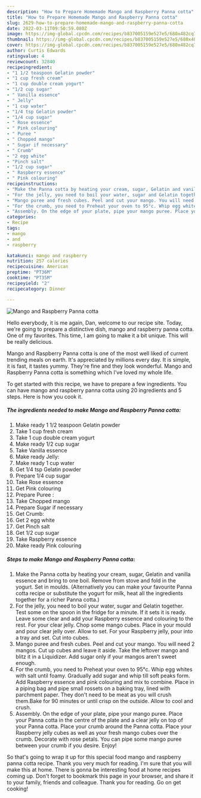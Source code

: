 ```yaml
---
description: "How to Prepare Homemade Mango and Raspberry Panna cotta"
title: "How to Prepare Homemade Mango and Raspberry Panna cotta"
slug: 2629-how-to-prepare-homemade-mango-and-raspberry-panna-cotta
date: 2022-03-11T09:50:59.080Z
image: https://img-global.cpcdn.com/recipes/b837005159e527e5/680x482cq70/mango-and-raspberry-panna-cotta-recipe-main-photo.jpg
thumbnail: https://img-global.cpcdn.com/recipes/b837005159e527e5/680x482cq70/mango-and-raspberry-panna-cotta-recipe-main-photo.jpg
cover: https://img-global.cpcdn.com/recipes/b837005159e527e5/680x482cq70/mango-and-raspberry-panna-cotta-recipe-main-photo.jpg
author: Curtis Edwards
ratingvalue: 4
reviewcount: 32840
recipeingredient:
- "1 1/2 teaspoon Gelatin powder"
- "1 cup fresh cream"
- "1 cup double cream yogurt"
- "1/2 cup sugar"
- " Vanilla essence"
- " Jelly"
- "1 cup water"
- "1/4 tsp Gelatin powder"
- "1/4 cup sugar"
- " Rose essence"
- " Pink colouring"
- " Puree "
- " Chopped mango"
- " Sugar if necessary"
- " Crumb"
- "2 egg white"
- "Pinch salt"
- "1/2 cup sugar"
- " Raspberry essence"
- " Pink colouring"
recipeinstructions:
- "Make the Panna cotta by heating your cream, sugar, Gelatin and vanilla essence and bring to one boil. Remove from stove and fold in the yogurt. Set in moulds. (Alternatively you can make your favourite Panna cotta recipe or substitute the yogurt for milk, heat all the ingredients together for a richer Panna cotta.)"
- "For the jelly, you need to boil your water, sugar and Gelatin together. Test some on the spoon in the fridge for a minute. If it sets it is ready. Leave some clear and add your Raspberry essence and colouring to the rest. For your clear jelly. Chop some mango cubes. Place in your mould and pour clear jelly over. Allow to set. For your Raspberry jelly, pour into a tray and set. Cut into cubes."
- "Mango puree and fresh cubes. Peel and cut your mango. You will need 2 mangos. Cut up cubes and leave it aside. Take the leftover mango and blitz it in a Liquidizer. Add sugar only if your mangos aren&#39;t sweet enough."
- "For the crumb, you need to Preheat your oven to 95°c. Whip egg whites with salt until foamy. Gradually add sugar and whip till soft peaks form. Add Raspberry essence and pink colouring and mix to combine. Place in a piping bag and pipe small rossets on a baking tray, lined with parchment paper. They don&#39;t need to be meat as you will crush them.Bake for 90 minutes or until crisp on the outside. Allow to cool and crush."
- "Assembly. On the edge of your plate, pipe your mango puree. Place your Panna cotta in the centre of the plate and a clear jelly on top of your Panna cotta. Place your crumb around the Panna cotta. Place your Raspberry jelly cubes as well as your fresh mango cubes over the crumb. Decorate with rose petals. You can pipe some mango puree between your crumb if you desire. Enjoy!"
categories:
- Recipe
tags:
- mango
- and
- raspberry

katakunci: mango and raspberry 
nutrition: 257 calories
recipecuisine: American
preptime: "PT36M"
cooktime: "PT35M"
recipeyield: "2"
recipecategory: Dinner

---
```



![Mango and Raspberry Panna cotta](https://img-global.cpcdn.com/recipes/b837005159e527e5/680x482cq70/mango-and-raspberry-panna-cotta-recipe-main-photo.jpg)

Hello everybody, it is me again, Dan, welcome to our recipe site. Today, we're going to prepare a distinctive dish, mango and raspberry panna cotta. One of my favorites. This time, I am going to make it a bit unique. This will be really delicious.

Mango and Raspberry Panna cotta is one of the most well liked of current trending meals on earth. It's appreciated by millions every day. It is simple, it is fast, it tastes yummy. They're fine and they look wonderful. Mango and Raspberry Panna cotta is something which I've loved my whole life.




To get started with this recipe, we have to prepare a few ingredients. You can have mango and raspberry panna cotta using 20 ingredients and 5 steps. Here is how you cook it.

<!--inarticleads1-->

##### The ingredients needed to make Mango and Raspberry Panna cotta:

1. Make ready 1 1/2 teaspoon Gelatin powder
1. Take 1 cup fresh cream
1. Take 1 cup double cream yogurt
1. Make ready 1/2 cup sugar
1. Take  Vanilla essence
1. Make ready  Jelly:
1. Make ready 1 cup water
1. Get 1/4 tsp Gelatin powder
1. Prepare 1/4 cup sugar
1. Take  Rose essence
1. Get  Pink colouring
1. Prepare  Puree :
1. Take  Chopped mango
1. Prepare  Sugar if necessary
1. Get  Crumb:
1. Get 2 egg white
1. Get Pinch salt
1. Get 1/2 cup sugar
1. Take  Raspberry essence
1. Make ready  Pink colouring




<!--inarticleads2-->

##### Steps to make Mango and Raspberry Panna cotta:

1. Make the Panna cotta by heating your cream, sugar, Gelatin and vanilla essence and bring to one boil. Remove from stove and fold in the yogurt. Set in moulds. (Alternatively you can make your favourite Panna cotta recipe or substitute the yogurt for milk, heat all the ingredients together for a richer Panna cotta.)
1. For the jelly, you need to boil your water, sugar and Gelatin together. Test some on the spoon in the fridge for a minute. If it sets it is ready. Leave some clear and add your Raspberry essence and colouring to the rest. For your clear jelly. Chop some mango cubes. Place in your mould and pour clear jelly over. Allow to set. For your Raspberry jelly, pour into a tray and set. Cut into cubes.
1. Mango puree and fresh cubes. Peel and cut your mango. You will need 2 mangos. Cut up cubes and leave it aside. Take the leftover mango and blitz it in a Liquidizer. Add sugar only if your mangos aren&#39;t sweet enough.
1. For the crumb, you need to Preheat your oven to 95°c. Whip egg whites with salt until foamy. Gradually add sugar and whip till soft peaks form. Add Raspberry essence and pink colouring and mix to combine. Place in a piping bag and pipe small rossets on a baking tray, lined with parchment paper. They don&#39;t need to be meat as you will crush them.Bake for 90 minutes or until crisp on the outside. Allow to cool and crush.
1. Assembly. On the edge of your plate, pipe your mango puree. Place your Panna cotta in the centre of the plate and a clear jelly on top of your Panna cotta. Place your crumb around the Panna cotta. Place your Raspberry jelly cubes as well as your fresh mango cubes over the crumb. Decorate with rose petals. You can pipe some mango puree between your crumb if you desire. Enjoy!




So that's going to wrap it up for this special food mango and raspberry panna cotta recipe. Thank you very much for reading. I'm sure that you will make this at home. There is gonna be interesting food at home recipes coming up. Don't forget to bookmark this page in your browser, and share it to your family, friends and colleague. Thank you for reading. Go on get cooking!
